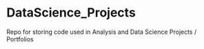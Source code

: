 # DataScience_Projects
Repo for storing code used in Analysis and Data Science Projects / Portfolios
